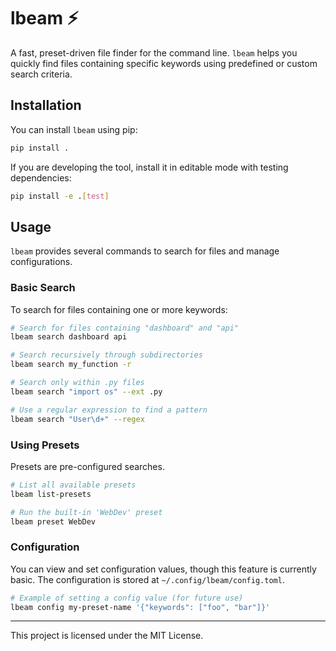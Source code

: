 # lbeam ⚡

A fast, preset-driven file finder for the command line. `lbeam` helps you quickly find files containing specific keywords using predefined or custom search criteria.

## Installation

You can install `lbeam` using pip:

```bash
pip install .
```

If you are developing the tool, install it in editable mode with testing dependencies:

```bash
pip install -e .[test]
```

## Usage

`lbeam` provides several commands to search for files and manage configurations.

### Basic Search

To search for files containing one or more keywords:

```bash
# Search for files containing "dashboard" and "api"
lbeam search dashboard api

# Search recursively through subdirectories
lbeam search my_function -r

# Search only within .py files
lbeam search "import os" --ext .py

# Use a regular expression to find a pattern
lbeam search "User\d+" --regex
```

### Using Presets

Presets are pre-configured searches.

```bash
# List all available presets
lbeam list-presets

# Run the built-in 'WebDev' preset
lbeam preset WebDev
```

### Configuration

You can view and set configuration values, though this feature is currently basic. The configuration is stored at `~/.config/lbeam/config.toml`.

```bash
# Example of setting a config value (for future use)
lbeam config my-preset-name '{"keywords": ["foo", "bar"]}'
```

---

This project is licensed under the MIT License.